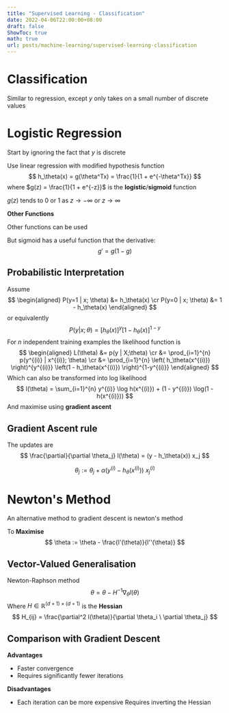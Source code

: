 ```yaml
---
title: "Supervised Learning - Classification"
date: 2022-04-06T22:00:00+08:00
draft: false
ShowToc: true
math: true
url: posts/machine-learning/supervised-learning-classification
---
```


# Classification

Similar to regression, except $y$ only takes on a small number of discrete values



# Logistic Regression

Start by ignoring the fact that $y$ is discrete

Use linear regression with modified hypothesis function
$$
h_\theta(x) = g(\theta^Tx)
= \frac{1}{1 + e^{-\theta^Tx}}
$$
where $g(z) = \frac{1}{1 + e^{-z}}$ is the **logistic**/**sigmoid** function

$g(z)$ tends to $0$ or $1$ as $z \rightarrow -\infty$ or $z \rightarrow \infty$

**Other Functions**

Other functions can be used

But sigmoid has a useful function that the derivative:
$$
g' = g(1 - g)
$$

## Probabilistic Interpretation

Assume
$$
\begin{aligned}
P(y=1 | x; \theta) &= h_\theta(x) \cr
P(y=0 | x; \theta) &= 1 - h_\theta(x)
\end{aligned}
$$
or equivalently
$$
P(y | x; \theta) = [h_\theta(x)]^y [1-h_\theta(x)]^{1-y}
$$
For $n$ independent training examples the likelihood function is
$$
\begin{aligned}
L(\theta) &= p(y | X;\theta) \cr
&= \prod_{i=1}^{n} p(y^{(i)} | x^{(i)}; \theta) \cr
&= \prod_{i=1}^{n}
	\left( h_\theta(x^{(i)}) \right)^{y^{(i)}}
	\left(1 - h_\theta(x^{(i)}) \right)^{1-y^{(i)}}
\end{aligned}
$$
Which can also be transformed into log likelihood
$$
l(\theta) = \sum_{i=1}^{n} y^{(i)}
\log h(x^{(i)}) + (1 - y^{(i)}) \log(1 - h(x^{(i)}))
$$
And maximise using **gradient ascent**

## Gradient Ascent rule

The updates are
$$
\frac{\partial}{\partial \theta_j} l(\theta) =
(y - h_\theta(x)) x_j
$$

$$
\theta_j := \theta_j + \alpha
\left( y^{(i)} - h_\theta(x^{(i)})
\right)\ x_j^{(i)}
$$

# Newton's Method

An alternative method to gradient descent is newton's method

To **Maximise**
$$
\theta := \theta - \frac{l'(\theta)}{l''(\theta)}
$$

## Vector-Valued Generalisation

Newton-Raphson method
$$
\theta = \theta - H^{-1} \nabla_\theta l(\theta)
$$
Where $H \in \mathbb{R}^{(d+1) \times (d+1)}$ is the **Hessian**
$$
H_{ij} = \frac{\partial^2 l(\theta)}{\partial \theta_i \ \partial \theta_j}
$$

## Comparison with Gradient Descent

**Advantages**

- Faster convergence
- Requires significantly fewer iterations

**Disadvantages**

- Each iteration can be more expensive
  Requires inverting the Hessian
